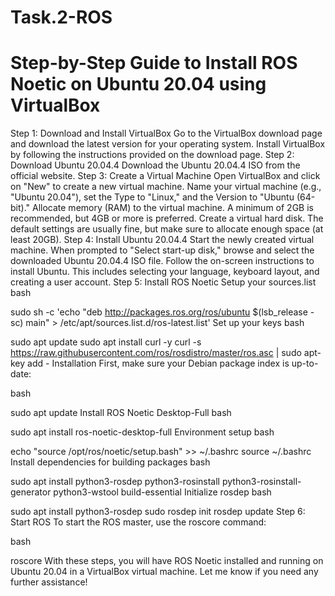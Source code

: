 # Task.2-ROS

# Step-by-Step Guide to Install ROS Noetic on Ubuntu 20.04 using VirtualBox
Step 1: Download and Install VirtualBox
Go to the VirtualBox download page and download the latest version for your operating system.
Install VirtualBox by following the instructions provided on the download page.
Step 2: Download Ubuntu 20.04.4
Download the Ubuntu 20.04.4 ISO from the official website.
Step 3: Create a Virtual Machine
Open VirtualBox and click on "New" to create a new virtual machine.
Name your virtual machine (e.g., "Ubuntu 20.04"), set the Type to "Linux," and the Version to "Ubuntu (64-bit)."
Allocate memory (RAM) to the virtual machine. A minimum of 2GB is recommended, but 4GB or more is preferred.
Create a virtual hard disk. The default settings are usually fine, but make sure to allocate enough space (at least 20GB).
Step 4: Install Ubuntu 20.04.4
Start the newly created virtual machine.
When prompted to "Select start-up disk," browse and select the downloaded Ubuntu 20.04.4 ISO file.
Follow the on-screen instructions to install Ubuntu. This includes selecting your language, keyboard layout, and creating a user account.
Step 5: Install ROS Noetic
Setup your sources.list
bash

sudo sh -c 'echo "deb http://packages.ros.org/ros/ubuntu $(lsb_release -sc) main" > /etc/apt/sources.list.d/ros-latest.list'
Set up your keys
bash

sudo apt update
sudo apt install curl -y
curl -s https://raw.githubusercontent.com/ros/rosdistro/master/ros.asc | sudo apt-key add -
Installation
First, make sure your Debian package index is up-to-date:

bash

sudo apt update
Install ROS Noetic Desktop-Full
bash

sudo apt install ros-noetic-desktop-full
Environment setup
bash

echo "source /opt/ros/noetic/setup.bash" >> ~/.bashrc
source ~/.bashrc
Install dependencies for building packages
bash

sudo apt install python3-rosdep python3-rosinstall python3-rosinstall-generator python3-wstool build-essential
Initialize rosdep
bash

sudo apt install python3-rosdep
sudo rosdep init
rosdep update
Step 6: Start ROS
To start the ROS master, use the roscore command:

bash

roscore
With these steps, you will have ROS Noetic installed and running on Ubuntu 20.04 in a VirtualBox virtual machine. Let me know if you need any further assistance!
